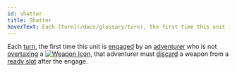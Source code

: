 ```yaml
---
id: shatter
title: Shatter
hoverText: Each [turn](/docs/glossary/turn), the first time this unit is [engaged](/docs/battles/adventurer-turn/engage) by an [adventurer](/docs/glossary/adventurer) who is not [overtaxing](/docs/adventurer/items/overtax) a Weapon item, that adventurer must [discard](/docs/glossary/discard) a weapon from a [ready slot](/docs/adventurer/items/index) after the engage.
---
```


Each [turn](/docs/glossary/turn), the first time this unit is [engaged](/docs/battles/adventurer-turn/engage) by an [adventurer](/docs/glossary/adventurer) who is not [overtaxing](/docs/adventurer/items/overtax) a [<img src="/icons/weapon.svg" alt="Weapon Icon" class="icon-svg" />](/docs/adventurer/items/types/weapon), that adventurer must [discard](/docs/glossary/discard) a weapon from a [ready slot](/docs/adventurer/items/index) after the engage.
